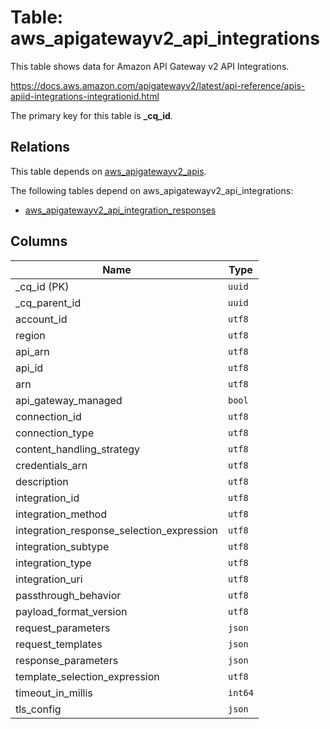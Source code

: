 # Table: aws_apigatewayv2_api_integrations

This table shows data for Amazon API Gateway v2 API Integrations.

https://docs.aws.amazon.com/apigatewayv2/latest/api-reference/apis-apiid-integrations-integrationid.html

The primary key for this table is **_cq_id**.

## Relations

This table depends on [aws_apigatewayv2_apis](aws_apigatewayv2_apis.md).

The following tables depend on aws_apigatewayv2_api_integrations:
  - [aws_apigatewayv2_api_integration_responses](aws_apigatewayv2_api_integration_responses.md)

## Columns

| Name          | Type          |
| ------------- | ------------- |
|_cq_id (PK)|`uuid`|
|_cq_parent_id|`uuid`|
|account_id|`utf8`|
|region|`utf8`|
|api_arn|`utf8`|
|api_id|`utf8`|
|arn|`utf8`|
|api_gateway_managed|`bool`|
|connection_id|`utf8`|
|connection_type|`utf8`|
|content_handling_strategy|`utf8`|
|credentials_arn|`utf8`|
|description|`utf8`|
|integration_id|`utf8`|
|integration_method|`utf8`|
|integration_response_selection_expression|`utf8`|
|integration_subtype|`utf8`|
|integration_type|`utf8`|
|integration_uri|`utf8`|
|passthrough_behavior|`utf8`|
|payload_format_version|`utf8`|
|request_parameters|`json`|
|request_templates|`json`|
|response_parameters|`json`|
|template_selection_expression|`utf8`|
|timeout_in_millis|`int64`|
|tls_config|`json`|